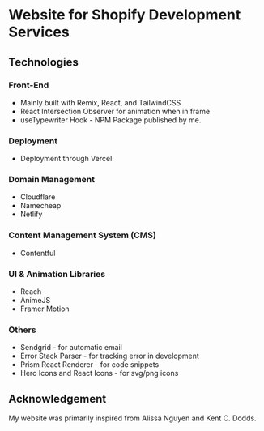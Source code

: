 # Website for Shopify Development Services


## Technologies

### Front-End
- Mainly built with Remix, React, and TailwindCSS
- React Intersection Observer for animation when in frame
- useTypewriter Hook - NPM Package published by me.

### Deployment
- Deployment through Vercel

### Domain Management
- Cloudflare
- Namecheap
- Netlify

### Content Management System (CMS)
- Contentful

### UI & Animation Libraries
- Reach
- AnimeJS
- Framer Motion

### Others
- Sendgrid - for automatic email
- Error Stack Parser - for tracking error in development
- Prism React Renderer - for code snippets
- Hero Icons and React Icons - for svg/png icons


## Acknowledgement
My website was primarily inspired from Alissa Nguyen and Kent C. Dodds. 

